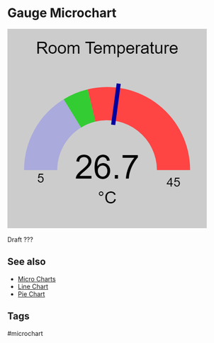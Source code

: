 # Gauge Microchart

![GaugeChart Screenshot](/microchart-gauge.png)

Draft ???


## See also

* [Micro Charts](microcharts.md)
* [Line Chart](microchart-line.md)
* [Pie Chart](microchart-pie.md)


## Tags

#microchart

